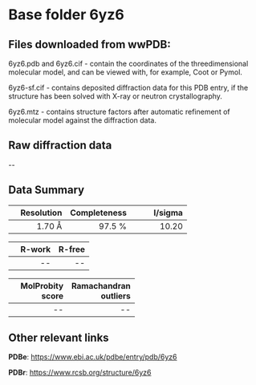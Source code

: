 # Base folder 6yz6

## Files downloaded from wwPDB:

6yz6.pdb and 6yz6.cif - contain the coordinates of the threedimensional molecular model, and can be viewed with, for example, Coot or Pymol.

6yz6-sf.cif - contains deposited diffraction data for this PDB entry, if the structure has been solved with X-ray or neutron crystallography.

6yz6.mtz - contains structure factors after automatic refinement of molecular model against the diffraction data.

## Raw diffraction data

--<br> 

## Data Summary
|   | Resolution | Completeness| I/sigma |
|---|-------------:|----------------:|--------------:|
|   |1.70 Å|97.5  %|<img width=50/>10.20|

|   | **R-work**| **R-free**   
|---|-------------:|----------------:|           
||--|--|

|   |**MolProbity<br>score**| **Ramachandran<br>outliers** 
|---|-------------:|----------------:|
||--|--|

 

 



## Other relevant links 
**PDBe**:  https://www.ebi.ac.uk/pdbe/entry/pdb/6yz6
 
**PDBr**: https://www.rcsb.org/structure/6yz6 

